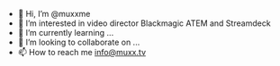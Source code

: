 - 👋 Hi, I’m @muxxme
- 👀 I’m interested in video director Blackmagic ATEM and Streamdeck
- 🌱 I’m currently learning ...
- 💞️ I’m looking to collaborate on ...
- 📫 How to reach me info@muxx.tv

<!---
muxxme/muxxme is a ✨ special ✨ repository because its `README.md` (this file) appears on your GitHub profile.
You can click the Preview link to take a look at your changes.
--->

